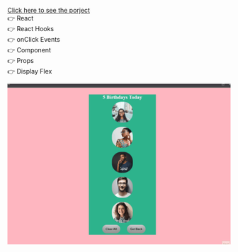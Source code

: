 [Click here to see the  porject](https://brithday-reminder-with-react.vercel.app/)
<br>
👉 React <br>
👉 React Hooks <br>
👉 onClick Events <br>
👉 Component <br>
👉 Props <br>
👉 Display Flex<br>

![](Animation4.gif)
